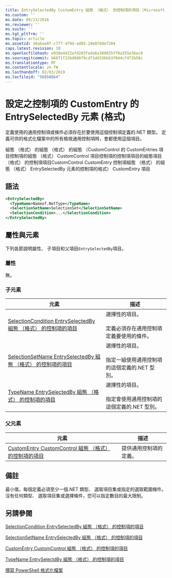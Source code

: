 ```yaml
---
title: EntrySelectedBy CustomEntry 組態 （格式） 的控制項的項目 |Microsoft Docs
ms.custom: ''
ms.date: 09/13/2016
ms.reviewer: ''
ms.suite: ''
ms.tgt_pltfrm: ''
ms.topic: article
ms.assetid: 30abae8f-c7f7-479d-ad85-19e07ddef204
caps.latest.revision: 10
ms.openlocfilehash: e930e4422afd203feda6a389655ff8a355e3bec0
ms.sourcegitcommit: b6871f21bd666f9cd71dd336bb3f844cf472b56c
ms.translationtype: MT
ms.contentlocale: zh-TW
ms.lasthandoff: 02/03/2019
ms.locfileid: "56858664"
---
```

# <a name="entryselectedby-element-for-customentry-for-controls-for-configuration-format"></a>設定之控制項的 CustomEntry 的 EntrySelectedBy 元素 (格式)

定義使用的通用控制項或條件必須存在於要使用這個控制項定義的.NET 類型。 定義可供的格式化檔案中的所有檢視通用控制項時，會都使用這個項目。

組態 （格式） 的組態 （格式） 的組態 （CustomControl 的 CustomEntries 項目控制項的組態 （格式） CustomControl 項目控制項的控制項項目的組態項目 （格式） 的控制項項目CustomControl CustomEntry 控制項組態 （格式） 的組態 （格式） EntrySelectedBy 元素的控制項的格式） CustomEntry 項目

## <a name="syntax"></a>語法

```xml
<EntrySelectedBy>
  <TypeName>Nameof.NetType</TypeName>
  <SelectionSetName>SelectionSet</SelectionSetName>
  <SelectionCondition>...</SelectionCondition>
</EntrySelectedBy>
```

## <a name="attributes-and-elements"></a>屬性與元素

下列各節說明屬性、 子項目和父項目`EntrySelectedBy`項目。

### <a name="attributes"></a>屬性

無。

### <a name="child-elements"></a>子元素

|元素|描述|
|-------------|-----------------|
|[SelectionCondition EntrySelectedBy 組態 （格式） 的控制項的項目](./selectioncondition-element-for-entryselectedby-for-controls-for-configuration-format.md)|選擇性的項目。<br /><br /> 定義必須存在通用控制項定義要使用的條件。|
|[SelectionSetName EntrySelectedBy 組態 （格式） 的控制項的項目](./selectionsetname-element-for-selectioncondition-for-controls-for-configuration-format.md)|選擇性的項目。<br /><br /> 指定一組使用通用控制項的這個定義的.NET 型別。|
|[TypeName EntrySelectedBy 組態 （格式） 的控制項的項目](./typename-element-for-entryselectedby-for-controls-for-configuration-format.md)|選擇性的項目。<br /><br /> 指定會使用通用控制項的這個定義的.NET 型別。|

### <a name="parent-elements"></a>父元素

|元素|描述|
|-------------|-----------------|
|[CustomEntry CustomControl 組態 （格式） 的控制項的項目](./customentry-element-for-customcontrol-for-controls-for-configuration-format.md)|提供通用控制項的定義。|

## <a name="remarks"></a>備註

最小值，每個定義必須至少一個.NET 類型、 選取項目集或指定的選取範圍條件。 沒有任何類型、 選取項目集或選擇條件，您可以指定數目的最大限制。

## <a name="see-also"></a>另請參閱

[SelectionCondition EntrySelectedBy 組態 （格式） 的控制項的項目](./selectioncondition-element-for-entryselectedby-for-controls-for-configuration-format.md)

[SelectionSetName EntrySelectedBy 組態 （格式） 的控制項的項目](./selectionsetname-element-for-selectioncondition-for-controls-for-configuration-format.md)

[CustomEntry CustomControl 組態 （格式） 的控制項的項目](./customentry-element-for-customcontrol-for-controls-for-configuration-format.md)

[TypeName EntrySelectdBy 組態 （格式） 的控制項的項目](./typename-element-for-selectioncondition-for-controls-for-configuration-format.md)

[撰寫 PowerShell 格式化檔案](./writing-a-powershell-formatting-file.md)
